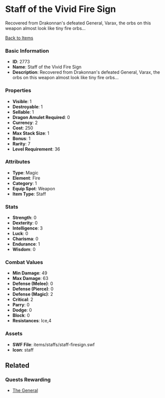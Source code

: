 # Staff of the Vivid Fire Sign

Recovered from Drakonnan's defeated General, Varax, the orbs on this weapon almost look like tiny fire orbs...

[Back to Items](../items.md)

### Basic Information

- **ID**: 2773
- **Name**: Staff of the Vivid Fire Sign
- **Description**: Recovered from Drakonnan&#039;s defeated General, Varax, the orbs on this weapon almost look like tiny fire orbs...

### Properties

- **Visible**: 1
- **Destroyable**: 1
- **Sellable**: 1
- **Dragon Amulet Required**: 0
- **Currency**: 2
- **Cost**: 250
- **Max Stack Size**: 1
- **Bonus**: 1
- **Rarity**: 7
- **Level Requirement**: 36

### Attributes

- **Type**: Magic
- **Element**: Fire
- **Category**: 1
- **Equip Spot**: Weapon
- **Item Type**: Staff

### Stats

- **Strength**: 0
- **Dexterity**: 0
- **Intelligence**: 3
- **Luck**: 0
- **Charisma**: 0
- **Endurance**: 1
- **Wisdom**: 0

### Combat Values

- **Min Damage**: 49
- **Max Damage**: 63
- **Defense (Melee)**: 0
- **Defense (Pierce)**: 0
- **Defense (Magic)**: 2
- **Critical**: 2
- **Parry**: 0
- **Dodge**: 0
- **Block**: 0
- **Resistances**: Ice,4

### Assets

- **SWF File**: items/staffs/staff-firesign.swf
- **Icon**: staff

## Related

### Quests Rewarding

- [The General](../quests/485-the-general.md)


